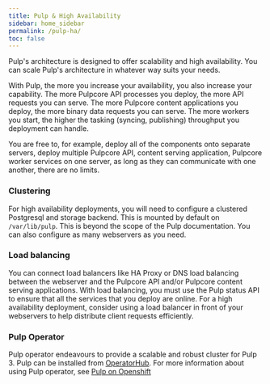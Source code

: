```yaml
---
title: Pulp & High Availability
sidebar: home_sidebar
permalink: /pulp-ha/
toc: false
---
```


Pulp's architecture is designed to offer scalability and high availability.
You can scale Pulp's architecture in whatever way suits your needs.

With Pulp, the more you increase your availability, you also increase your capability.
The more Pulpcore API processes you deploy, the more API requests you can serve.
The more Pulpcore content applications you deploy, the more binary data requests you can serve.
The more workers you start, the higher the tasking (syncing, publishing) throughput you deployment can handle.

You are free to, for example, deploy all of the components onto separate servers, deploy multiple Pulpcore API, content serving application, Pulpcore worker services on one server, as long as they can communicate with one another, there are no limits.

### Clustering

For high availability deployments, you will need to configure a clustered Postgresql and storage backend.
This is mounted by default on `/var/lib/pulp`.
This is beyond the scope of the Pulp documentation.
You can also configure as many webservers as you need.

### Load balancing

You can connect load balancers like HA Proxy or DNS load balancing between the webserver and the Pulpcore API and/or Pulpcore content serving applications.
With load balancing, you must use the Pulp status API to ensure that all the services that you deploy are online.
For a high availability deployment, consider using a load balancer in front of your webservers to help distribute client requests efficiently.

### Pulp Operator

Pulp operator endeavours to provide a scalable and robust cluster for Pulp 3.
Pulp can be installed from [OperatorHub](https://operatorhub.io/operator/pulp-operator).
For more information about using Pulp operator, see [Pulp on Openshift](https://pulpproject.org/insta-demo/)
